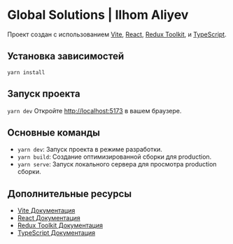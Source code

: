 # Global Solutions | Ilhom Aliyev
Проект создан с использованием [Vite](https://vitejs.dev/), [React](https://reactjs.org/), [Redux Toolkit](https://redux-toolkit.js.org/), и [TypeScript](https://www.typescriptlang.org/).

## Установка зависимостей
`yarn install`

## Запуск проекта
`yarn dev`
Откройте [http://localhost:5173](http://localhost:5173) в вашем браузере.

## Основные команды
- `yarn dev`: Запуск проекта в режиме разработки.
- `yarn build`: Создание оптимизированной сборки для production.
- `yarn serve`: Запуск локального сервера для просмотра production сборки.

## Дополнительные ресурсы
- [Vite Документация](https://vitejs.dev/guide/)
- [React Документация](https://reactjs.org/docs/getting-started.html)
- [Redux Toolkit Документация](https://redux-toolkit.js.org/introduction/getting-started)
- [TypeScript Документация](https://www.typescriptlang.org/docs/)